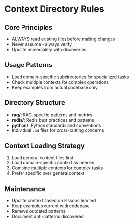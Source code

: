 # Context Directory Rules

## Core Principles

- ALWAYS read existing files before making changes
- Never assume - always verify
- Update immediately with discoveries

## Usage Patterns

- Load domain-specific subdirectories for specialized tasks
- Check multiple contexts for complex operations
- Keep examples from actual codebase only

## Directory Structure

- **rag/**: RAG-specific patterns and metrics
- **redis/**: Redis best practices and patterns
- **python/**: Python standards and conventions
- Individual `.md` files for cross-cutting concerns

## Context Loading Strategy

1. Load general context files first
2. Load domain-specific context as needed
3. Combine multiple contexts for complex tasks
4. Prefer specific over general context

## Maintenance

- Update context based on lessons learned
- Keep examples current with codebase
- Remove outdated patterns
- Document anti-patterns discovered

